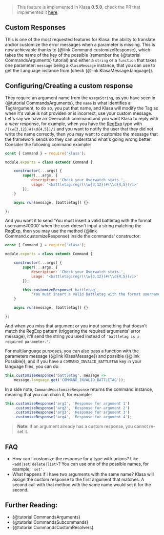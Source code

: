 > This feature is implemented in Klasa **0.5.0**, check the PR that implemented it [here](https://github.com/dirigeants/klasa/pull/162).

## Custom Responses

This is one of the most requested features for Klasa: the ability to translate and/or customize the error messages when a parameter is missing. This is now achievable thanks to {@link Command.customizeResponse}, which takes the name of the key of the possible (remember the {@tutorial CommandsArguments} tutorial) and either a `string` or a `function` that takes one parameter: `message` being a `KlasaMessage` instance, that you can use to get the Language instance from (check {@link KlasaMessage.language}).

## Configuring/Creating a custom response

They require an argument name from the `usageString`, as you have seen in {@tutorial CommandsArguments}, the `name` is what identifies a Tag/argument, to do so, you put that name, and Klasa will modify the Tag so when it's value is not providen or is incorrect, use your custom message. Let's say we have an Overwatch command and you want Klasa to reply with a *nicer* response, for example, when you have the [RegExp](https://developer.mozilla.org/en-US/docs/Web/JavaScript/Reference/Global_Objects/RegExp) type with `/(\w{3,12})#(\d{4,5})/i` and you want to notify the user that they did not write the name correctly, then you may want to customize the message that the framework sends so they can understand what's going wrong better. Consider the following command example:

```javascript
const { Command } = require('klasa');

module.exports = class extends Command {

	constructor(...args) {
		super(...args, {
			description: 'Check your Overwatch stats.',
			usage: '<battletag:reg/(\\w{3,12})#(\\d{4,5})/i>'
		});
	}

	async run(message, [battletag]) {}

};
```

And you want it to send 'You must insert a valid battletag with the format username#0000' when the user doesn't input a string matching the RegExp, then you may use the method {@link Command.customizeResponse} inside the commands' constructor:

```javascript
const { Command } = require('klasa');

module.exports = class extends Command {

	constructor(...args) {
		super(...args, {
			description: 'Check your Overwatch stats.',
			usage: '<battletag:reg/(\\w{3,12})#(\\d{4,5})/i>'
		});

		this.customizeResponse('battletag',
			'You must insert a valid battletag with the format username#0000');
	}

	async run(message, [battletag]) {}

};
```

And when you miss that argument or you input something that doesn't match the RegExp pattern (triggering the required arguments' error message), it'll send the string you used instead of `'battletag is a required parameter.'`.

For multilanguage purposes, you can also pass a function with the parameters message ({@link KlasaMessage}) and possible ({@link Possible}), and if you have a `COMMAND_INVALID_BATTLETAG` key in your language files, you can do:

```javascript
this.customizeResponse('battletag', message =>
	message.language.get('COMMAND_INVALID_BATTLETAG'));
```

In a side note, `Command#customizeResponse` returns the command instance, meaning that you can chain it, for example:

```javascript
this.customizeResponse('arg1', 'Response for argument 1')
	.customizeResponse('arg2', 'Response for argument 2')
	.customizeResponse('arg3', 'Response for argument 3')
	.customizeResponse('arg4', 'Response for argument 4');
```

> **Note**: If an argument already has a custom response, you cannot re-set it.

## FAQ

- How can I customize the response for a type with unions? Like `<add|set|delete|list>`? You can use one of the possible names, for example, `'set'`.
- What happens if I have two arguments with the same name? Klasa will assign the custom response to the first argument that matches. A second call with that method with the same name would set it for the second.

## Further Reading:

- {@tutorial CommandsArguments}
- {@tutorial CommandsSubcommands}
- {@tutorial CommandsCustomResolvers}
